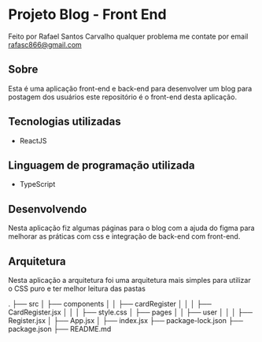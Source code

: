 # Projeto Blog - Front End

Feito por Rafael Santos Carvalho qualquer problema me contate por email rafasc866@gmail.com

## Sobre

Esta é uma aplicação front-end e back-end para desenvolver um blog para postagem dos usuários este repositório é o front-end desta aplicação.

## Tecnologias utilizadas

- ReactJS

## Linguagem de programação utilizada

- TypeScript

## Desenvolvendo

Nesta aplicação fiz algumas páginas para o blog com a ajuda do figma para melhorar as práticas com css e integração de back-end com front-end.

## Arquitetura

Nesta aplicação a arquitetura foi uma arquitetura mais simples para utilizar o CSS puro e ter melhor leitura das pastas

.
├── src
│   ├── components
│   │   ├── cardRegister
│   │   │   ├── CardRegister.jsx
│   │   │   ├── style.css
│   ├── pages
│   │   ├── user
│   │   │   ├── Register.jsx
│   ├── App.jsx
│   ├── index.jsx
├── package-lock.json
├── package.json
├── README.md